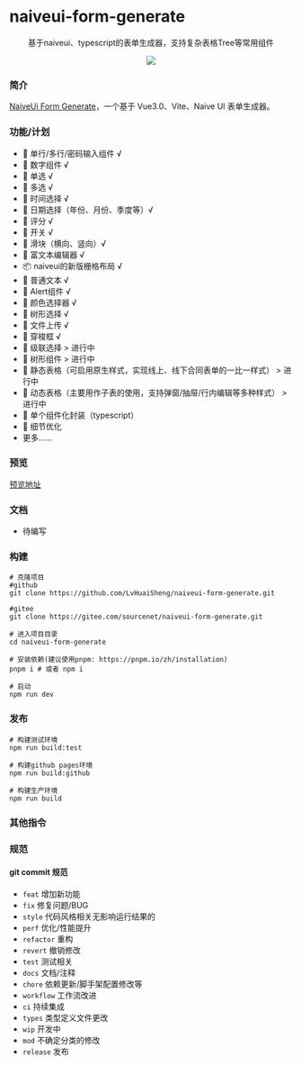 # naiveui-form-generate

<p align="center">基于naiveui、typescript的表单生成器，支持复杂表格Tree等常用组件</p>
<p align="center">
  <a href="./LICENSE"><img allt="MIT License" src="https://badgen.net/github/license/zclzone/vue-naive-admin"/></a>
</p>


### 简介

[NaiveUi Form Generate](https://github.com/LvHuaiSheng/naiveui-form-generate)，一个基于 Vue3.0、Vite、Naive UI 表单生成器。


### 功能/计划
- 🍉 单行/多行/密码输入组件 √
- 🍉 数字组件 √
- 🍉 单选 √
- 🍉 多选 √
- 🍉 时间选择 √
- 🍉 日期选择（年份、月份、季度等）√
- 🍉 评分 √
- 🍉 开关 √
- 🍉 滑块（横向、竖向）√
- 🍉 富文本编辑器 √
- 📦 naiveui的新版栅格布局 √
- 🤹 普通文本 √
- 🤹 Alert组件 √
- 🍏 颜色选择器  √
- 🍏 树形选择  √
- 🍏 文件上传 √
- 🍏 穿梭框 √
- 🍏 级联选择 > 进行中
- 🍏 树形组件 > 进行中
- 🍏 静态表格（可启用原生样式，实现线上、线下合同表单的一比一样式） > 进行中
- 🍏 动态表格（主要用作子表的使用，支持弹窗/抽屉/行内编辑等多种样式） > 进行中
- 🚀 单个组件化封装（typescript）
- 🚀 细节优化
- 更多......
### 预览

[预览地址](http://152.136.97.190:8080/naiveui-form-generate)

### 文档
- 待编写


### 构建

```shell
# 克隆项目
#github
git clone https://github.com/LvHuaiSheng/naiveui-form-generate.git

#gitee
git clone https://gitee.com/sourcenet/naiveui-form-generate.git

# 进入项目目录
cd naiveui-form-generate

# 安装依赖(建议使用pnpm: https://pnpm.io/zh/installation)
pnpm i # 或者 npm i

# 启动
npm run dev
```

### 发布

```shell
# 构建测试环境
npm run build:test

# 构建github pages环境
npm run build:github

# 构建生产环境
npm run build
```

### 其他指令


### 规范

#### git commit 规范

- `feat` 增加新功能
- `fix` 修复问题/BUG
- `style` 代码风格相关无影响运行结果的
- `perf` 优化/性能提升
- `refactor` 重构
- `revert` 撤销修改
- `test` 测试相关
- `docs` 文档/注释
- `chore` 依赖更新/脚手架配置修改等
- `workflow` 工作流改进
- `ci` 持续集成
- `types` 类型定义文件更改
- `wip` 开发中
- `mod` 不确定分类的修改
- `release` 发布


